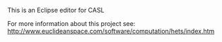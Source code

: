 This is an Eclipse editor for CASL

For more information about this project see: http://www.euclideanspace.com/software/computation/hets/index.htm
